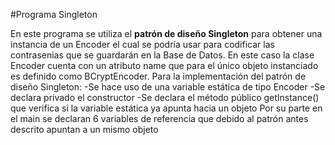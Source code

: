#Programa Singleton

En este programa se utiliza el **patrón de diseño Singleton** para obtener una instancia de un Encoder el cual se podría usar para codificar las contrasenias que se guardarán en la Base de Datos.
En este caso la clase Encoder cuenta con un atributo name que para el único objeto instanciado es definido como BCryptEncoder.
Para la implementación del patrón de diseño Singleton:
-Se hace uso de una variable estática de tipo Encoder
-Se declara privado el constructor
-Se declara el método público getInstance() que verifica si la variable estática ya apunta hacia un objeto
Por su parte en el main se declaran 6 variables de referencia que debido al patrón antes descrito apuntan a un mismo objeto
